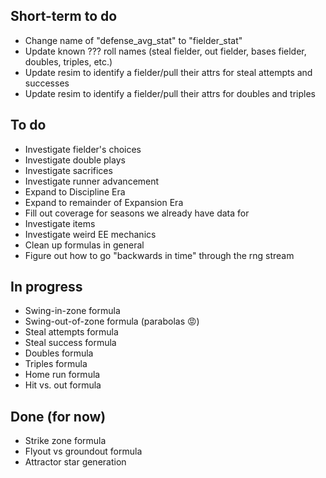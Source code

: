 ## Short-term to do
- Change name of "defense_avg_stat" to "fielder_stat"
- Update known ??? roll names (steal fielder, out fielder, bases fielder, doubles, triples, etc.)
- Update resim to identify a fielder/pull their attrs for steal attempts and successes
- Update resim to identify a fielder/pull their attrs for doubles and triples

## To do
- Investigate fielder's choices
- Investigate double plays
- Investigate sacrifices
- Investigate runner advancement
- Expand to Discipline Era
- Expand to remainder of Expansion Era
- Fill out coverage for seasons we already have data for
- Investigate items
- Investigate weird EE mechanics
- Clean up formulas in general
- Figure out how to go "backwards in time" through the rng stream

## In progress
- Swing-in-zone formula
- Swing-out-of-zone formula (parabolas 😡)
- Steal attempts formula
- Steal success formula
- Doubles formula
- Triples formula
- Home run formula
- Hit vs. out formula

## Done (for now)
- Strike zone formula
- Flyout vs groundout formula
- Attractor star generation
